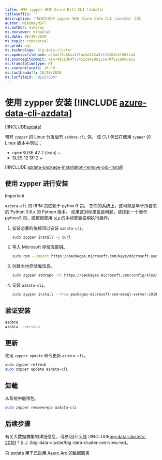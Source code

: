 ```yaml
---
title: 使用 zypper 安装 Azure Data CLI (azdata)
titleSuffix: ''
description: 了解如何使用 zypper 安装 Azure Data CLI (azdata) 工具。
author: MikeRayMSFT
ms.author: mikeray
ms.reviewer: mihaelab
ms.date: 09/30/2020
ms.topic: conceptual
ms.prod: sql
ms.technology: big-data-cluster
ms.openlocfilehash: d43a1f9c65aa17fae3d262a51f45105b5f583cdd
ms.sourcegitcommit: ae474d21db4f724523e419622ce79f611e956a22
ms.translationtype: HT
ms.contentlocale: zh-CN
ms.lasthandoff: 10/20/2020
ms.locfileid: "92257504"
---
```

# <a name="install-azure-data-cli-azdata-with-zypper"></a>使用 zypper 安装 [!INCLUDE [azure-data-cli-azdata](../../includes/azure-data-cli-azdata.md)]

[!INCLUDE[azdata](../../includes/applies-to-version/azdata.md)]

带有 `zypper` 的 Linux 分发版有 `azdata-cli` 包。 该 CLI 包已在使用 `zypper` 的 Linux 版本中测试：

- openSUSE 42.2 (leap) +
- SLES 12 SP 2 +

[!INCLUDE [azdata-package-installation-remove-pip-install](../../includes/azdata-package-installation-remove-pip-install.md)]

## <a name="install-with-zypper"></a>使用 zypper 进行安装

>[!IMPORTANT]
>`azdata-cli` 的 RPM 包依赖于 python3 包。 在你的系统上，这可能是早于所要求的 Python 3.6.x  的 Python 版本。 如果这对你来说是问题，请找到一个替代 python3 包，或按照使用 [`pip`](../install/deploy-install-azdata-pip.md) 的手动安装说明执行操作。

1. 安装必要的依赖项以安装 `azdata-cli`。

   ```bash
   sudo zypper install -y curl
   ```

1. 导入 Microsoft 存储库密钥。

   ```bash
   sudo rpm --import https://packages.microsoft.com/keys/microsoft.asc
   ```

1. 创建本地存储库信息。

   ```bash
   sudo zypper addrepo -fc https://packages.microsoft.com/config/sles/12/prod.repo
   ```

1. 安装 `azdata-cli`。

   ```bash
   sudo zypper install --from packages-microsoft-com-mssql-server-2019 -y azdata-cli
   ```

## <a name="verify-install"></a>验证安装

```bash
azdata
azdata --version
```

## <a name="update"></a>更新

使用 `zypper update` 命令更新 `azdata-cli`。

```bash
sudo zypper refresh
sudo zypper update azdata-cli
```

## <a name="uninstall"></a>卸载

从系统中删除包。

```bash
sudo zypper removerepo azdata-cli
```

## <a name="next-steps"></a>后续步骤

有关大数据群集的详细信息，请参阅[什么是 [!INCLUDE[big-data-clusters-2019](../../includes/ssbigdataclusters-ver15.md)]？](../../big-data-cluster/big-data-cluster-overview.md)。

将 azdata 用于[已启用 Azure Arc 的数据服务](/azure/azure-arc/data/)